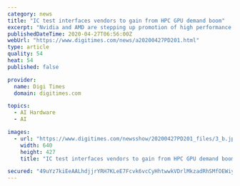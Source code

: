 ```yaml
---
category: news
title: "IC test interfaces vendors to gain from HPC GPU demand boom"
excerpt: "Nvidia and AMD are stepping up promotion of high performance computing (HPC) GPU chips solutions built on advanced nodes for server, AI and 5G applications and HiSilicon is also reportedly aggressively venturing into the GPU and other HPC segments to build its self-sufficiency capability,"
publishedDateTime: 2020-04-27T06:56:00Z
webUrl: "https://www.digitimes.com/news/a20200427PD201.html"
type: article
quality: 54
heat: 54
published: false

provider:
  name: Digi Times
  domain: digitimes.com

topics:
  - AI Hardware
  - AI

images:
  - url: "https://www.digitimes.com/newsshow/20200427PD201_files/3_b.jpg"
    width: 640
    height: 427
    title: "IC test interfaces vendors to gain from HPC GPU demand boom"

secured: "49uYz7kiEeAALhdjjrYRH7KLeE7Fcvk6vcCyHhtwwkVDrlMkzadRhSMfOEWiyN/6bgIkavc5dKxSeF6aEN9iELxiw+i6FSk3SKJO4zsR+lICXWygkhR5LtZNbkuqCqEiSGH5X4xuJezYCHewHE4RYkSqHRcWs4w+dUqUDavjttrShGWkat9unlSBNYYF3bj3LK2H9gqaGclufVGup5Yh8Ex7A3UuyBQqtKYDydnkROT5R/r/infMwQtpkeYYjKNaFc0Hxtjj9GFRaTM0zTBXUhN37tCEywXC0L5wcztNBNWKpf4tdqwwIjuVNjlaotrAz2lOL3UY8jE69MQhabvXu6sMD98LqRrZfvaMTCpkrHsyw7n4XVdFCibrF7McVZSso1lU1o2c0xwNH4sP5cCAS3DpQiR6KJo76COKdvdgD0KmpGquy3s1UkfbCNJIc2XWVXeCzCvXsJrvyjsrSDeyjm23I/BJkliQR2SZOqrC9R0=;FTIu5iRArZvQ61CxegOzHg=="
---
```


